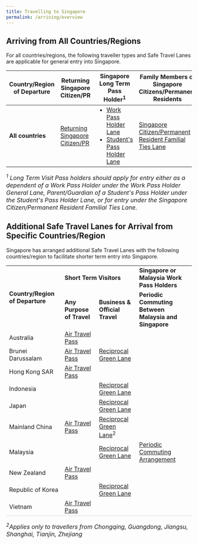```yaml
---
title: Travelling to Singapore 
permalink: /arriving/overview
---
```


## Arriving from All Countries/Regions
For all countries/regions, the following traveller types and Safe Travel Lanes are applicable for general entry into Singapore. 

<table>
<thead>
  <tr>
    <th>Country/Region of Departure</th>
    <th>Returning Singapore Citizen/PR</th>
    <th>Singapore Long Term Pass Holder<sup>1</sup></th>
    <th>Family Members of Singapore Citizens/Permanent Residents</th>
  </tr>
</thead>
<tbody>
  <tr>
    <td><b>All countries</b></td>
    <td ><a href="/sc-pr/info">Returning Singapore Citizen/PR</a></td>
      <td ><ol style="margin-top:0px; margin-bottom:0px;">
<li style="font-size:1rem; list-style-type:disc; margin-top:0px; margin-bottom:0px;"><a href="/wphl/overview">Work Pass Holder Lane</a> </li>
<li style="font-size:1rem; list-style-type:disc; margin-top:0px; margin-bottom:0px;"><a href="/stpl/overview">Student's Pass Holder Lane</a></li>
  </ol></td>
   <!--  <td ><a href="/wphl/overview">Work Pass Holder Lane</a><br/><br/><a href="/stpl/overview">Student's Pass Holder Lane</a></td>-->
   <td ><a href="/scpr-familial-ties-lane/overview">Singapore Citizen/Permanent Resident Familial Ties Lane</a></td>
  </tr>
 </tbody>
 </table>

<font size="3"> <i>
<sup>1</sup> Long Term Visit Pass holders should apply for entry either as a dependent of a Work Pass Holder under the Work Pass Holder General Lane, Parent/Guardian of a Student's Pass Holder under the Student's Pass Holder Lane, or for entry under the Singapore Citizen/Permanent Resident Familial Ties Lane.
 </i></font>

## Additional Safe Travel Lanes for Arrival from Specific Countries/Region

Singapore has arranged additional Safe Travel Lanes with the following countries/region to facilitate shorter term entry into Singapore.


<table>
 <tr>
  <td rowspan="2"><b>Country/Region of Departure</b></td>
  <td colspan="2"><b>Short Term Visitors</b></td>
  <td><b>Singapore or Malaysia Work Pass Holders</b></td>
 </tr>
 <tr>
  <td><b>Any Purpose of Travel </b></td>
  <td><b>Business & Official Travel</b></td>
  <td><b>Periodic Commuting Between Malaysia and Singapore</b></td>
 </tr>
 <tr>
  <td>Australia</td>
  <td><a href="/australia/atp/requirements-and-process">Air Travel Pass</a></td>
  <td>&nbsp;</td>
  <td>&nbsp;</td>
 </tr>
  <tr>
  <td>Brunei Darussalam</td>
  <td><a href="/brunei/atp/requirements-and-process">Air Travel Pass</a></td>
  <td><a href="/brunei/rgl/requirements-and-process">Reciprocal Green Lane</a></td>
  <td>&nbsp;</td>
 </tr>
  <tr>
  <td>Hong Kong SAR</td>
  <td><a href="/hongkong/atp/requirements-and-process">Air Travel Pass</a></td>
  <td>&nbsp;</td>
  <td>&nbsp;</td>
  </tr>
 <tr>
  <td>Indonesia</td>
  <td>&nbsp;</td>
  <td><a href="/indonesia/rgl/requirements-and-process">Reciprocal Green Lane</a></td>
  <td>&nbsp;</td>
 </tr>
 <tr>
  <td>Japan</td>
  <td>&nbsp;</td>
  <td><a href="/japan/rgl/requirements-and-process">Reciprocal Green Lane</a></td>
  <td>&nbsp;</td>
 </tr>
   <tr>
  <td>Mainland China</td>
  <td><a href="/china/atp/requirements-and-process">Air Travel Pass</a></td>
  <td><a href="/china/rgl/requirements-and-process">Reciprocal Green Lane</a><sup>2</sup></td>
  <td>&nbsp;</td>
 </tr>
 <tr>
  <td>Malaysia</td>
  <td>&nbsp;</td>
  <td><a href="/malaysia/rgl/requirements-and-process">Reciprocal Green Lane</a></td>
  <td><a href="/pca/overview">Periodic Commuting Arrangement</a></td>
 </tr>
 <tr>
  <td>New Zealand</td>
  <td><a href="/newzealand/atp/requirements-and-process">Air Travel Pass</a></td>
  <td>&nbsp;</td>
  <td>&nbsp;</td>
 </tr>
  <tr>
  <td>Republic of Korea</td>
  <td>&nbsp;</td>
  <td><a href="/rok/rgl/requirements-and-process">Reciprocal Green Lane</a></td>
  <td>&nbsp;</td>
 </tr>
 <tr>
  <td style="border-bottom:1px solid #D8D8D8;">Vietnam</td>
  <td style="border-bottom:1px solid #D8D8D8;"><a href="/vietnam/atp/requirements-and-process">Air Travel Pass</a></td>
  <td style="border-bottom:1px solid #D8D8D8;">&nbsp;</td>
  <td style="border-bottom:1px solid #D8D8D8;">&nbsp;</td>
 </tr>
</table>


<font size="3"> <i><sup>2</sup>Applies only to travellers from Chongqing, Guangdong, Jiangsu, Shanghai, Tianjin, Zhejiang
</i></font>

<!--
|Country/Place of Departure | Any Purpose of Travel | Business & Official Travel | Periodic Commuting for Singapore or Malaysia Work Pass Holders|
|-------------|-------------------|-------------------|-------------|
|Australia| [Air Travel Pass](australia/atp/requirements-and-process) |  |  | 
|Brunei Darussalam| [Air Travel Pass](/brunei/atp/requirements-and-process) | [Reciprocal Green Lane](/rgl/overview)|  | 
|Mainland China | [Air Travel Pass](/china/atp/requirements-and-process) | [Reciprocal Green Lane](/rgl/overview)<sup>2</sup>|  |
|Germany|  | [Reciprocal Green Lane](/rgl/overview)| |
|Indonesia| | [Reciprocal Green Lane](/rgl/overview)| |
|Japan|  | [Reciprocal Green Lane](/rgl/overview)| |
|Malaysia|  | [Reciprocal Green Lane](/rgl/overview)|[Periodic Commuting Arrangement](/pca/overview)|
|New Zealand| [Air Travel Pass](newzealand/atp/requirements-and-process) |  | |
|Republic of Korea|  | [Reciprocal Green Lane](/rgl/overview)|  | 
|Vietnam| [Air Travel Pass](/vietnam/atp/requirements-and-process) |  |  |-->


